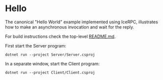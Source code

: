 # Hello

The canonical "Hello World" example implemented using IceRPC, illustrates how to make an asynchronous invocation and
wait for the reply.

For build instructions check the top-level [README.md](../../README.md).

First start the Server program:

```shell
dotnet run --project Server/Server.csproj
```

In a separate window, start the Client program:

```shell
dotnet run --project Client/Client.csproj
```
